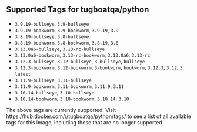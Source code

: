 ## Supported Tags for tugboatqa/python

* `3.9.19-bullseye`, `3.9-bullseye`
* `3.9.19-bookworm`, `3.9-bookworm`, `3.9.19`, `3.9`
* `3.8.19-bullseye`, `3.8-bullseye`
* `3.8.19-bookworm`, `3.8-bookworm`, `3.8.19`, `3.8`
* `3.13.0a6-bullseye`, `3.13-rc-bullseye`
* `3.13.0a6-bookworm`, `3.13-rc-bookworm`, `3.13.0a6`, `3.13-rc`
* `3.12.3-bullseye`, `3.12-bullseye`, `3-bullseye`, `bullseye`
* `3.12.3-bookworm`, `3.12-bookworm`, `3-bookworm`, `bookworm`, `3.12.3`, `3.12`, `3`, `latest`
* `3.11.9-bullseye`, `3.11-bullseye`
* `3.11.9-bookworm`, `3.11-bookworm`, `3.11.9`, `3.11`
* `3.10.14-bullseye`, `3.10-bullseye`
* `3.10.14-bookworm`, `3.10-bookworm`, `3.10.14`, `3.10`

The above tags are currently supported. Visit https://hub.docker.com/r/tugboatqa/python/tags/ to see a list of all available tags for this image, including those that are no longer supported.
